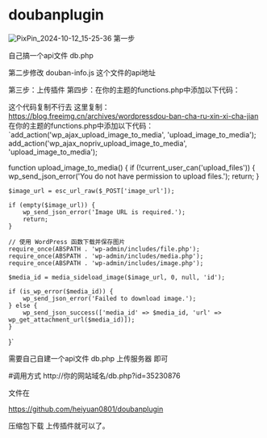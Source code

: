# doubanplugin
![PixPin_2024-10-12_15-25-36](https://github.com/user-attachments/assets/677c0f5b-9264-4c9b-9603-a864b9bf1444)
第一步

自己搞一个api文件 db.php

第二步修改 douban-info.js 这个文件的api地址

第三步：上传插件
第四步：在你的主题的functions.php中添加以下代码：

这个代码复制不行去 这里复制：https://blog.freeimg.cn/archives/wordpressdou-ban-cha-ru-xin-xi-cha-jian
在你的主题的functions.php中添加以下代码：
`add_action('wp_ajax_upload_image_to_media', 'upload_image_to_media');
add_action('wp_ajax_nopriv_upload_image_to_media', 'upload_image_to_media');

function upload_image_to_media() {
    if (!current_user_can('upload_files')) {
        wp_send_json_error('You do not have permission to upload files.');
        return;
    }

    $image_url = esc_url_raw($_POST['image_url']);

    if (empty($image_url)) {
        wp_send_json_error('Image URL is required.');
        return;
    }

    // 使用 WordPress 函数下载并保存图片
    require_once(ABSPATH . 'wp-admin/includes/file.php');
    require_once(ABSPATH . 'wp-admin/includes/media.php');
    require_once(ABSPATH . 'wp-admin/includes/image.php');

    $media_id = media_sideload_image($image_url, 0, null, 'id');

    if (is_wp_error($media_id)) {
        wp_send_json_error('Failed to download image.');
    } else {
        wp_send_json_success(['media_id' => $media_id, 'url' => wp_get_attachment_url($media_id)]);
    }
}`

需要自己自建一个api文件 db.php 上传服务器 即可

#调用方式 http://你的网站域名/db.php?id=35230876

文件在

https://github.com/heiyuan0801/doubanplugin

压缩包下载 上传插件就可以了。


